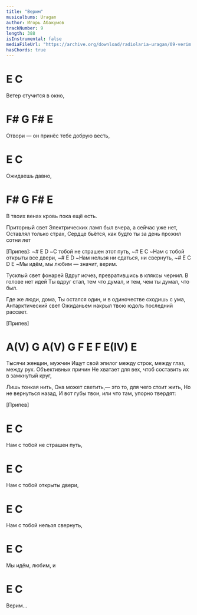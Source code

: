 ```yaml
---
title: "Верим"
musicalbums: Uragan
author: Игорь Абакумов
trackNumber: 9
length: 388
isInstrumental: false
mediaFileUrl: "https://archive.org/download/radiolaria-uragan/09-verim.mp3"
hasChords: true
---
```


# E                  C
Ветер стучится в окно,
#     F#         G        F#     E
Отвори — он принёс тебе добрую весть,
#    E        C
Ожидаешь давно,
#         F#     G      F#    E
В твоих венах кровь пока ещё есть.

Приторный свет
Электрических ламп был вчера, а сейчас уже нет,
Оставлял только страх,
Сердце бьётся, как будто ты за день прожил сотни лет

[Припев]:
~#     E             D
~С тобой не страшен этот путь,
~# E                    C
~Нам с тобой открыты все двери,
~# E              D
~Нам нельзя ни сдаться, ни свернуть,
~# E                    C D    E
~Мы идём, мы любим — значит, верим.

Тусклый свет фонарей
Вдруг исчез, превратившись в кляксы чернил.
В голове нет идей
Ты вдруг стал, тем что думал, и тем, чем ты думал, что был.

Где же люди, дома,
Ты остался один, и в одиночестве сходишь с ума,
Антарктический свет
Ожиданьем накрыл твою юдоль последний рассвет.

[Припев]

# A(V) G A(V) G F E F E(IV) E

Тысячи женщин, мужчин
Ищут свой эпилог между строк, между глаз, между рук.
Объективных причин
Не хватает для вех, чтоб составить их в замкнутый круг,

Лишь тонкая нить,
Она может светить,— это то, для чего стоит жить,
Но не вернуться назад,
И вот губы твои, или что там, упорно твердят:

[Припев]

# E                C
Нам с тобой не страшен путь,
# E              C
Нам с тобой открыты двери,
# E               C
Нам с тобой нельзя свернуть,
# E              C
Мы идём, любим, и
# E      C
Верим...

